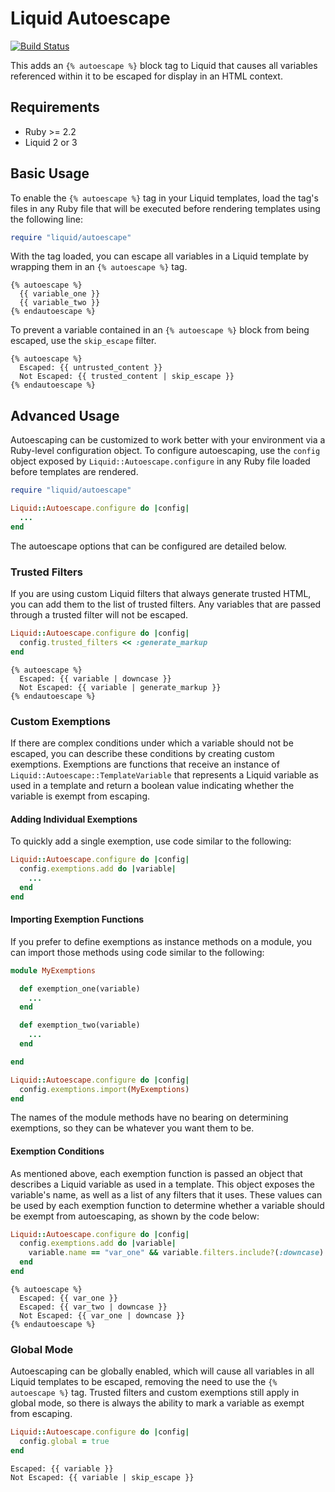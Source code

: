 # Liquid Autoescape

[![Build Status](https://travis-ci.org/Within3/liquid-autoescape.svg)](https://travis-ci.org/Within3/liquid-autoescape)

This adds an `{% autoescape %}` block tag to Liquid that causes all variables
referenced within it to be escaped for display in an HTML context.

## Requirements

* Ruby >= 2.2
* Liquid 2 or 3

## Basic Usage

To enable the `{% autoescape %}` tag in your Liquid templates, load the tag's
files in any Ruby file that will be executed before rendering templates using
the following line:

```ruby
require "liquid/autoescape"
```

With the tag loaded, you can escape all variables in a Liquid template by
wrapping them in an `{% autoescape %}` tag.

```liquid
{% autoescape %}
  {{ variable_one }}
  {{ variable_two }}
{% endautoescape %}
```

To prevent a variable contained in an `{% autoescape %}` block from being
escaped, use the `skip_escape` filter.

```liquid
{% autoescape %}
  Escaped: {{ untrusted_content }}
  Not Escaped: {{ trusted_content | skip_escape }}
{% endautoescape %}
```

## Advanced Usage

Autoescaping can be customized to work better with your environment via a
Ruby-level configuration object.  To configure autoescaping, use the `config`
object exposed by `Liquid::Autoescape.configure` in any Ruby file loaded before
templates are rendered.

```ruby
require "liquid/autoescape"

Liquid::Autoescape.configure do |config|
  ...
end
```

The autoescape options that can be configured are detailed below.

### Trusted Filters

If you are using custom Liquid filters that always generate trusted HTML, you
can add them to the list of trusted filters.  Any variables that are passed
through a trusted filter will not be escaped.

```ruby
Liquid::Autoescape.configure do |config|
  config.trusted_filters << :generate_markup
end
```

```liquid
{% autoescape %}
  Escaped: {{ variable | downcase }}
  Not Escaped: {{ variable | generate_markup }}
{% endautoescape %}
```

### Custom Exemptions

If there are complex conditions under which a variable should not be escaped,
you can describe these conditions by creating custom exemptions.  Exemptions are
functions that receive an instance of `Liquid::Autoescape::TemplateVariable`
that represents a Liquid variable as used in a template and return a boolean
value indicating whether the variable is exempt from escaping.

#### Adding Individual Exemptions

To quickly add a single exemption, use code similar to the following:

```ruby
Liquid::Autoescape.configure do |config|
  config.exemptions.add do |variable|
    ...
  end
end
```

#### Importing Exemption Functions

If you prefer to define exemptions as instance methods on a module, you can
import those methods using code similar to the following:

```ruby
module MyExemptions

  def exemption_one(variable)
    ...
  end

  def exemption_two(variable)
    ...
  end

end

Liquid::Autoescape.configure do |config|
  config.exemptions.import(MyExemptions)
end
```

The names of the module methods have no bearing on determining exemptions, so
they can be whatever you want them to be.

#### Exemption Conditions

As mentioned above, each exemption function is passed an object that describes a
Liquid variable as used in a template.  This object exposes the variable's name,
as well as a list of any filters that it uses. These values can be used by each
exemption function to determine whether a variable should be exempt from
autoescaping, as shown by the code below:

```ruby
Liquid::Autoescape.configure do |config|
  config.exemptions.add do |variable|
    variable.name == "var_one" && variable.filters.include?(:downcase)
  end
end
```

```liquid
{% autoescape %}
  Escaped: {{ var_one }}
  Escaped: {{ var_two | downcase }}
  Not Escaped: {{ var_one | downcase }}
{% endautoescape %}
```

### Global Mode

Autoescaping can be globally enabled, which will cause all variables in all
Liquid templates to be escaped, removing the need to use the `{% autoescape %}`
tag.  Trusted filters and custom exemptions still apply in global mode, so there
is always the ability to mark a variable as exempt from escaping.

```ruby
Liquid::Autoescape.configure do |config|
  config.global = true
end
```

```liquid
Escaped: {{ variable }}
Not Escaped: {{ variable | skip_escape }}
```
